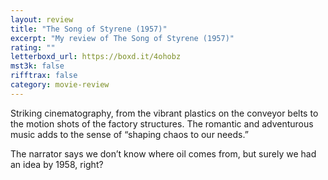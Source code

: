 ```yaml
---
layout: review
title: "The Song of Styrene (1957)"
excerpt: "My review of The Song of Styrene (1957)"
rating: ""
letterboxd_url: https://boxd.it/4ohobz
mst3k: false
rifftrax: false
category: movie-review
---
```


Striking cinematography, from the vibrant plastics on the conveyor belts to the motion shots of the factory structures. The romantic and adventurous music adds to the sense of “shaping chaos to our needs.”

The narrator says we don’t know where oil comes from, but surely we had an idea by 1958, right?
